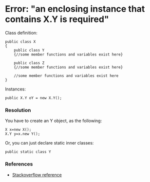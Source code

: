 # Error: "an enclosing instance that contains X.Y is required"

Class definition:
```
public class X
{
    public class Y
    {//some member functions and variables exist here}

    public class Z
    {//some member functions and variables exist here}

    //some member functions and variables exist here
}
```
Instances:
```
public X.Y oY = new X.Y();

```

### Resolution

You have to create an Y object, as the following:

```
X x=new X();
X.Y y=x.new Y();
```

Or, you can just declare static inner classes:

```
public static class Y
```

### References
- [Stackoverflow reference](https://stackoverflow.com/questions/7619505/how-can-i-resolve-an-enclosing-instance-that-contains-x-y-is-required)
